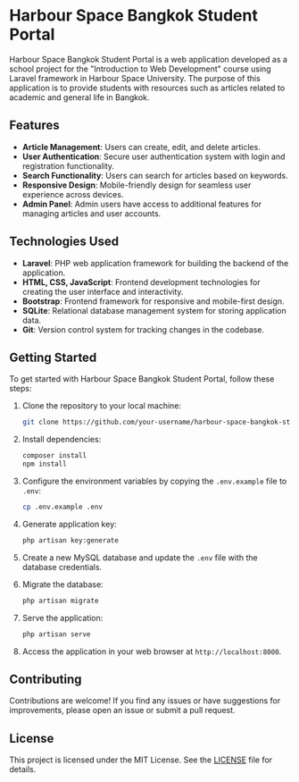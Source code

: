 # Harbour Space Bangkok Student Portal

Harbour Space Bangkok Student Portal is a web application developed as a school project for the "Introduction to Web Development" course using Laravel framework in Harbour Space University. The purpose of this application is to provide students with resources such as articles related to academic and general life in Bangkok.

## Features

- **Article Management**: Users can create, edit, and delete articles.
- **User Authentication**: Secure user authentication system with login and registration functionality.
- **Search Functionality**: Users can search for articles based on keywords.
- **Responsive Design**: Mobile-friendly design for seamless user experience across devices.
- **Admin Panel**: Admin users have access to additional features for managing articles and user accounts.

## Technologies Used

- **Laravel**: PHP web application framework for building the backend of the application.
- **HTML, CSS, JavaScript**: Frontend development technologies for creating the user interface and interactivity.
- **Bootstrap**: Frontend framework for responsive and mobile-first design.
- **SQLite**: Relational database management system for storing application data.
- **Git**: Version control system for tracking changes in the codebase.

## Getting Started

To get started with Harbour Space Bangkok Student Portal, follow these steps:

1. Clone the repository to your local machine:

    ```bash
    git clone https://github.com/your-username/harbour-space-bangkok-student-portal.git
    ```

2. Install dependencies:

    ```bash
    composer install
    npm install
    ```

3. Configure the environment variables by copying the `.env.example` file to `.env`:

    ```bash
    cp .env.example .env
    ```

4. Generate application key:

    ```bash
    php artisan key:generate
    ```

5. Create a new MySQL database and update the `.env` file with the database credentials.

6. Migrate the database:

    ```bash
    php artisan migrate
    ```

7. Serve the application:

    ```bash
    php artisan serve
    ```

8. Access the application in your web browser at `http://localhost:8000`.

## Contributing

Contributions are welcome! If you find any issues or have suggestions for improvements, please open an issue or submit a pull request.

## License

This project is licensed under the MIT License. See the [LICENSE](LICENSE) file for details.
